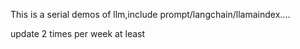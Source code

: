 This is a serial demos of llm,include prompt/langchain/llamaindex....

update 2 times per week at least
